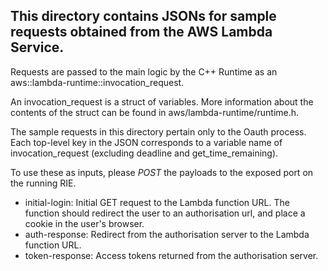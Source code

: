 ## This directory contains JSONs for sample requests obtained from the AWS Lambda Service.

Requests are passed to the main logic by the C++ Runtime as an aws::lambda-runtime::invocation_request.

An invocation_request is a struct of variables. More information about the contents of the struct can be found
in aws/lambda-runtime/runtime.h.

The sample requests in this directory pertain only to the Oauth process.
Each top-level key in the JSON corresponds to a variable name of invocation_request (excluding deadline and
get_time_remaining).

To use these as inputs, please _POST_ the payloads to the exposed port on the running RIE.

- initial-login: Initial GET request to the Lambda function URL. The function should redirect the user to an
  authorisation url, and place a cookie in the user's browser.
- auth-response: Redirect from the authorisation server to the Lambda function URL.
- token-response: Access tokens returned from the authorisation server.